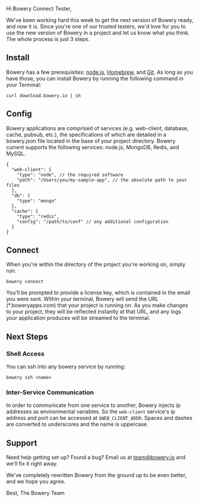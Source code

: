 Hi Bowery Connect Tester,

We've been working hard this week to get the next version of Bowery ready, and now it is. Since you're one of our trusted testers, we'd love for you to use the new version of Bowery in a project and let us know what you think. The whole process is just 3 steps.

## Install
Bowery has a few prerequisites: [node.js](http://nodejs.org/), [Homebrew](http://brew.sh/), and [Git](https://help.github.com/articles/set-up-git). As long as you have those, you can install Bowery by running the following command in your Terminal:
```
curl download.bowery.io | sh
```

## Config
Bowery applications are comprised of services (e.g. web-client, database, cache, pubsub, etc.), the specifications of which are detailed in a bowery.json file located in the base of your project directory. Bowery current supports the following services: node.js, MongoDB, Redis, and MySQL.
```
{
  "web-client": {
    "type": "node", // the required software
    "path": "/Users/you/my-sample-app", // the absolute path to your files
  },
  "db": {
    "type": "mongo"
  },
  "cache": {
    "type": "redis",
    "config": "/path/to/conf" // any additional configuration
  }
}
```

## Connect
When you're within the directory of the project you're working on, simply run:
```
bowery connect
```
You'll be prompted to provide a license key, which is contained in the email you were sent. Within your terminal, Bowery will send the URL (*.boweryapps.com) that your project is running on. As you make changes to your project, they will be reflected instantly at that URL, and any logs your application produces will be streamed to the terminal.

## Next Steps
### Shell Access
You can ssh into any bowery service by running:
```
bowery ssh <name>
```

### Inter-Service Communication
In order to communicate from one service to another, Bowery injects ip addresses as environmental variables. So the `web-client` service's ip address and port can be accessed at `$WEB_CLIENT_ADDR`. Spaces and dashes are converted to underscores and the name is uppercase.

## Support
Need help getting set up? Found a bug? Email us at team@bowery.io and we'll fix it right away.

We've completely rewritten Bowery from the ground up to be even better, and we hope you agree.

Best,
The Bowery Team
